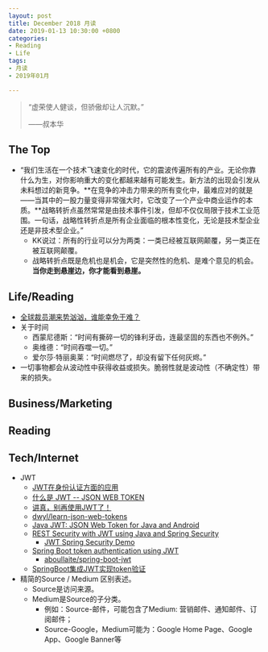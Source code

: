 ```yaml
---
layout: post
title: December 2018 月读
date: 2019-01-13 10:30:00 +0800
categories:
- Reading
- Life
tags:
- 月读
- 2019年01月

---
```


<blockquote class="blockquote-center">
<p>“虚荣使人健谈，但骄傲却让人沉默。”</p>
<p>——叔本华</p>
</blockquote>

## The Top

- “我们生活在一个技术飞速变化的时代，它的震波传遍所有的产业。无论你靠什么为生，对你影响重大的变化都越来越有可能发生。新方法的出现会引发从未料想过的新竞争。**在竞争的冲击力带来的所有变化中，最难应对的就是——当其中的一股力量变得非常强大时，它改变了一个产业中商业运作的本质。**战略转折点虽然常常是由技术事件引发，但却不仅仅局限于技术工业范围。一句话，战略性转折点是所有企业面临的根本性变化，无论是技术型企业还是非技术型企业。”
	- KK说过：所有的行业可以分为两类：一类已经被互联网颠覆，另一类正在被互联网颠覆。
	- 战略转折点既是危机也是机会，它是突然性的危机、是难个意见的机会。**当你走到悬崖边，你才能看到悬崖。**


## Life/Reading

- [全球裁员潮来势汹汹，谁能幸免于难？](https://www.infoq.cn/article/xfvO6SkfXXAZYx_HmUNG)
- 关于时间
	- 西蒙尼德斯：“时间有撕碎一切的锋利牙齿，连最坚固的东西也不例外。”
	- 奥维德：“时间吞噬一切。”
	- 爱尔莎·特丽奥莱：“时间燃尽了，却没有留下任何灰烬。”
- 一切事物都会从波动性中获得收益或损失。脆弱性就是波动性（不确定性）带来的损失。



## Business/Marketing


## Reading


## Tech/Internet

- JWT
	- [JWT在身份认证方面的应用](https://www.jianshu.com/p/fcc1a6482143)
	- [什么是 JWT -- JSON WEB TOKEN](https://www.jianshu.com/p/576dbf44b2ae)
	- [讲真，别再使用JWT了！](https://juejin.im/entry/5993a030f265da24941202c2)
	- [dwyl/learn-json-web-tokens](https://github.com/dwyl/learn-json-web-tokens)
	- [Java JWT: JSON Web Token for Java and Android](https://github.com/jwtk/jjwt)
	- [REST Security with JWT using Java and Spring Security](https://www.toptal.com/java/rest-security-with-jwt-spring-security-and-java)
		- [JWT Spring Security Demo](https://github.com/szerhusenBC/jwt-spring-security-demo)
	- [Spring Boot token authentication using JWT](https://aboullaite.me/spring-boot-token-authentication-using-jwt/)
		- [aboullaite/spring-boot-jwt](https://github.com/aboullaite/spring-boot-jwt)
	- [SpringBoot集成JWT实现token验证](https://www.jianshu.com/p/e88d3f8151db)
- 精简的Source / Medium 区别表述。
	- Source是访问来源。
	- Medium是Source的子分类。
		- 例如：Source-邮件，可能包含了Medium: 营销邮件、通知邮件、订阅邮件；
		- Source-Google，Medium可能为：Google Home Page、Google App、Google Banner等




